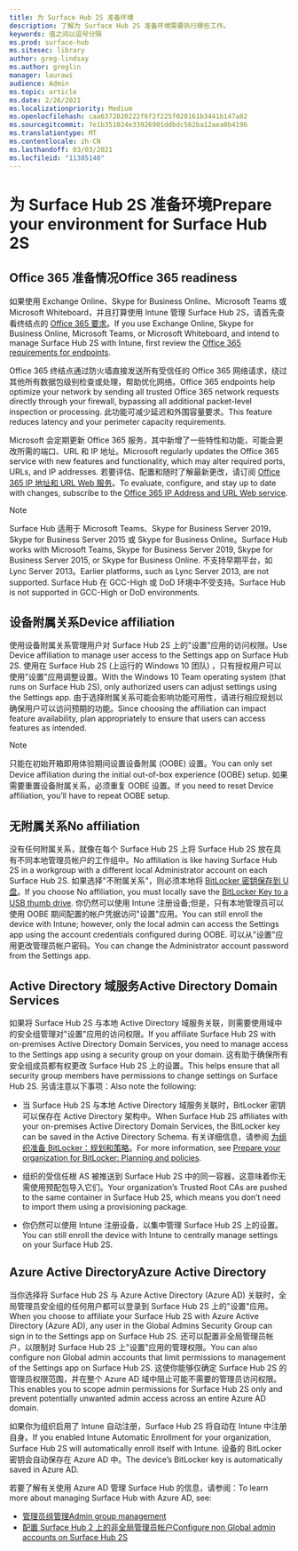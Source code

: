 ```yaml
---
title: 为 Surface Hub 2S 准备环境
description: 了解为 Surface Hub 2S 准备环境需要执行哪些工作。
keywords: 值之间以逗号分隔
ms.prod: surface-hub
ms.sitesec: library
author: greg-lindsay
ms.author: greglin
manager: laurawi
audience: Admin
ms.topic: article
ms.date: 2/26/2021
ms.localizationpriority: Medium
ms.openlocfilehash: caa6372820222f6f2f225f028161b3441b147a82
ms.sourcegitcommit: 7e1b351024e33926901ddbdc562ba12aea0b4196
ms.translationtype: MT
ms.contentlocale: zh-CN
ms.lasthandoff: 03/03/2021
ms.locfileid: "11385140"
---
```

# <a name="prepare-your-environment-for-surface-hub-2s"></a><span data-ttu-id="b941d-104">为 Surface Hub 2S 准备环境</span><span class="sxs-lookup"><span data-stu-id="b941d-104">Prepare your environment for Surface Hub 2S</span></span>

## <a name="office-365-readiness"></a><span data-ttu-id="b941d-105">Office 365 准备情况</span><span class="sxs-lookup"><span data-stu-id="b941d-105">Office 365 readiness</span></span>

<span data-ttu-id="b941d-106">如果使用 Exchange Online、Skype for Business Online、Microsoft Teams 或 Microsoft Whiteboard，并且打算使用 Intune 管理 Surface Hub 2S，请首先查看终结点的 [Office 365 要求](https://docs.microsoft.com/office365/enterprise/office-365-endpoints)。</span><span class="sxs-lookup"><span data-stu-id="b941d-106">If you use Exchange Online, Skype for Business Online, Microsoft Teams, or Microsoft Whiteboard, and intend to manage Surface Hub 2S with Intune, first review the [Office 365 requirements for endpoints](https://docs.microsoft.com/office365/enterprise/office-365-endpoints).</span></span>

<span data-ttu-id="b941d-107">Office 365 终结点通过防火墙直接发送所有受信任的 Office 365 网络请求，绕过其他所有数据包级别检查或处理，帮助优化网络。</span><span class="sxs-lookup"><span data-stu-id="b941d-107">Office 365 endpoints help optimize your network by sending all trusted Office 365 network requests directly through your firewall, bypassing all additional packet-level inspection or processing.</span></span> <span data-ttu-id="b941d-108">此功能可减少延迟和外围容量要求。</span><span class="sxs-lookup"><span data-stu-id="b941d-108">This feature reduces latency and your perimeter capacity requirements.</span></span>

<span data-ttu-id="b941d-109">Microsoft 会定期更新 Office 365 服务，其中新增了一些特性和功能，可能会更改所需的端口、URL 和 IP 地址。</span><span class="sxs-lookup"><span data-stu-id="b941d-109">Microsoft regularly updates the Office 365 service with new features and functionality, which may alter required ports, URLs, and IP addresses.</span></span> <span data-ttu-id="b941d-110">若要评估、配置和随时了解最新更改，请订阅 [Office 365 IP 地址和 URL Web 服务](https://docs.microsoft.com/office365/enterprise/office-365-ip-web-service)。</span><span class="sxs-lookup"><span data-stu-id="b941d-110">To evaluate, configure, and stay up to date with changes, subscribe to the [Office 365 IP Address and URL Web service](https://docs.microsoft.com/office365/enterprise/office-365-ip-web-service).</span></span>

> [!NOTE]
> <span data-ttu-id="b941d-111">Surface Hub 适用于 Microsoft Teams、Skype for Business Server 2019、Skype for Business Server 2015 或 Skype for Business Online。</span><span class="sxs-lookup"><span data-stu-id="b941d-111">Surface Hub works with Microsoft Teams, Skype for Business Server 2019, Skype for Business Server 2015, or Skype for Business Online.</span></span>
<span data-ttu-id="b941d-112">不支持早期平台，如 Lync Server 2013。</span><span class="sxs-lookup"><span data-stu-id="b941d-112">Earlier platforms, such as Lync Server 2013, are not supported.</span></span> <span data-ttu-id="b941d-113">Surface Hub 在 GCC-High 或 DoD 环境中不受支持。</span><span class="sxs-lookup"><span data-stu-id="b941d-113">Surface Hub is not supported in GCC-High or DoD environments.</span></span>


## <a name="device-affiliation"></a><span data-ttu-id="b941d-114">设备附属关系</span><span class="sxs-lookup"><span data-stu-id="b941d-114">Device affiliation</span></span>

<span data-ttu-id="b941d-115">使用设备附属关系管理用户对 Surface Hub 2S 上的"设置"应用的访问权限。</span><span class="sxs-lookup"><span data-stu-id="b941d-115">Use Device affiliation to manage user access to the Settings app on Surface Hub 2S.</span></span>
<span data-ttu-id="b941d-116">使用在 Surface Hub 2S (上运行的 Windows 10 团队) ，只有授权用户可以使用"设置"应用调整设置。</span><span class="sxs-lookup"><span data-stu-id="b941d-116">With the Windows 10 Team operating system (that runs on Surface Hub 2S),  only authorized users can adjust settings using the Settings app.</span></span> <span data-ttu-id="b941d-117">由于选择附属关系可能会影响功能可用性，请进行相应规划以确保用户可以访问预期的功能。</span><span class="sxs-lookup"><span data-stu-id="b941d-117">Since choosing the affiliation can impact feature availability, plan appropriately to ensure that users can access features as intended.</span></span>

> [!NOTE]
> <span data-ttu-id="b941d-118">只能在初始开箱即用体验期间设置设备附属 (OOBE) 设置。</span><span class="sxs-lookup"><span data-stu-id="b941d-118">You can only set Device affiliation during the initial out-of-box experience (OOBE) setup.</span></span> <span data-ttu-id="b941d-119">如果需要重置设备附属关系，必须重复 OOBE 设置。</span><span class="sxs-lookup"><span data-stu-id="b941d-119">If you need to reset Device affiliation, you’ll have to repeat OOBE setup.</span></span>

## <a name="no-affiliation"></a><span data-ttu-id="b941d-120">无附属关系</span><span class="sxs-lookup"><span data-stu-id="b941d-120">No affiliation</span></span>

<span data-ttu-id="b941d-121">没有任何附属关系，就像在每个 Surface Hub 2S 上将 Surface Hub 2S 放在具有不同本地管理员帐户的工作组中。</span><span class="sxs-lookup"><span data-stu-id="b941d-121">No affiliation is like having Surface Hub 2S in a workgroup with a different local Administrator account on each Surface Hub 2S.</span></span> <span data-ttu-id="b941d-122">如果选择"不附属关系"，则必须本地将 [BitLocker 密钥保存到 U 盘](https://docs.microsoft.com/windows/security/information-protection/bitlocker/bitlocker-key-management-faq)。</span><span class="sxs-lookup"><span data-stu-id="b941d-122">If you choose No affiliation, you must locally save the [BitLocker Key to a USB thumb drive](https://docs.microsoft.com/windows/security/information-protection/bitlocker/bitlocker-key-management-faq).</span></span> <span data-ttu-id="b941d-123">你仍然可以使用 Intune 注册设备;但是，只有本地管理员可以使用 OOBE 期间配置的帐户凭据访问"设置"应用。</span><span class="sxs-lookup"><span data-stu-id="b941d-123">You can still enroll the device with Intune; however, only the local admin can access the Settings app using the account credentials configured during OOBE.</span></span> <span data-ttu-id="b941d-124">可以从"设置"应用更改管理员帐户密码。</span><span class="sxs-lookup"><span data-stu-id="b941d-124">You can change the Administrator account password from the Settings app.</span></span>

## <a name="active-directory-domain-services"></a><span data-ttu-id="b941d-125">Active Directory 域服务</span><span class="sxs-lookup"><span data-stu-id="b941d-125">Active Directory Domain Services</span></span>

<span data-ttu-id="b941d-126">如果将 Surface Hub 2S 与本地 Active Directory 域服务关联，则需要使用域中的安全组管理对"设置"应用的访问权限。</span><span class="sxs-lookup"><span data-stu-id="b941d-126">If you affiliate Surface Hub 2S with on-premises Active Directory Domain Services, you need to manage access to the Settings app using a security group on your domain.</span></span> <span data-ttu-id="b941d-127">这有助于确保所有安全组成员都有权更改 Surface Hub 2S 上的设置。</span><span class="sxs-lookup"><span data-stu-id="b941d-127">This helps ensure that all security group members have permissions to change settings on Surface Hub 2S.</span></span> <span data-ttu-id="b941d-128">另请注意以下事项：</span><span class="sxs-lookup"><span data-stu-id="b941d-128">Also note the following:</span></span>

- <span data-ttu-id="b941d-129">当 Surface Hub 2S 与本地 Active Directory 域服务关联时，BitLocker 密钥可以保存在 Active Directory 架构中。</span><span class="sxs-lookup"><span data-stu-id="b941d-129">When Surface Hub 2S affiliates with your on-premises Active Directory Domain Services, the BitLocker key can be saved in the Active Directory Schema.</span></span> <span data-ttu-id="b941d-130">有关详细信息，请参阅 [为组织准备 BitLocker：规划和策略](https://docs.microsoft.com/windows/security/information-protection/bitlocker/prepare-your-organization-for-bitlocker-planning-and-policies)。</span><span class="sxs-lookup"><span data-stu-id="b941d-130">For more information, see [Prepare your organization for BitLocker: Planning and policies](https://docs.microsoft.com/windows/security/information-protection/bitlocker/prepare-your-organization-for-bitlocker-planning-and-policies).</span></span>

- <span data-ttu-id="b941d-131">组织的受信任根 AS 被推送到 Surface Hub 2S 中的同一容器，这意味着你无需使用预配包导入它们。</span><span class="sxs-lookup"><span data-stu-id="b941d-131">Your organization’s Trusted Root CAs are pushed to the same container in Surface Hub 2S, which means you don’t need to import them using a provisioning package.</span></span>

- <span data-ttu-id="b941d-132">你仍然可以使用 Intune 注册设备，以集中管理 Surface Hub 2S 上的设置。</span><span class="sxs-lookup"><span data-stu-id="b941d-132">You can still enroll the device with Intune to centrally manage settings on your Surface Hub 2S.</span></span>

## <a name="azure-active-directory"></a><span data-ttu-id="b941d-133">Azure Active Directory</span><span class="sxs-lookup"><span data-stu-id="b941d-133">Azure Active Directory</span></span>

<span data-ttu-id="b941d-134">当你选择将 Surface Hub 2S 与 Azure Active Directory (Azure AD) 关联时，全局管理员安全组的任何用户都可以登录到 Surface Hub 2S 上的"设置"应用。</span><span class="sxs-lookup"><span data-stu-id="b941d-134">When you choose to affiliate your Surface Hub 2S with Azure Active Directory (Azure AD), any user in the Global Admins Security Group can sign in to the Settings app on Surface Hub 2S.</span></span> <span data-ttu-id="b941d-135">还可以配置非全局管理员帐户，以限制对 Surface Hub 2S 上"设置"应用的管理权限。</span><span class="sxs-lookup"><span data-stu-id="b941d-135">You can also configure non Global admin accounts that limit permissions to management of the Settings app on Surface Hub 2S.</span></span> <span data-ttu-id="b941d-136">这使你能够仅确定 Surface Hub 2S 的管理员权限范围，并在整个 Azure AD 域中阻止可能不需要的管理员访问权限。</span><span class="sxs-lookup"><span data-stu-id="b941d-136">This enables you to scope admin permissions for Surface Hub 2S only and prevent potentially unwanted admin access across an entire Azure AD domain.</span></span> 

<span data-ttu-id="b941d-137">如果你为组织启用了 Intune 自动注册，Surface Hub 2S 将自动在 Intune 中注册自身。</span><span class="sxs-lookup"><span data-stu-id="b941d-137">If you enabled Intune Automatic Enrollment for your organization, Surface Hub 2S will automatically enroll itself with Intune.</span></span> <span data-ttu-id="b941d-138">设备的 BitLocker 密钥会自动保存在 Azure AD 中。</span><span class="sxs-lookup"><span data-stu-id="b941d-138">The device’s BitLocker key is automatically saved in Azure AD.</span></span> 

<span data-ttu-id="b941d-139">若要了解有关使用 Azure AD 管理 Surface Hub 的信息，请参阅：</span><span class="sxs-lookup"><span data-stu-id="b941d-139">To learn more about managing Surface Hub with Azure AD, see:</span></span> 

 - [<span data-ttu-id="b941d-140">管理员组管理</span><span class="sxs-lookup"><span data-stu-id="b941d-140">Admin group management</span></span>](admin-group-management-for-surface-hub.md)
 - [<span data-ttu-id="b941d-141">配置 Surface Hub 2 上的非全局管理员帐户</span><span class="sxs-lookup"><span data-stu-id="b941d-141">Configure non Global admin accounts on Surface Hub 2S</span></span>](surface-hub-2s-nonglobal-admin.md)

